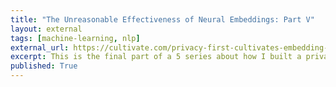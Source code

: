 ```yaml
---
title: "The Unreasonable Effectiveness of Neural Embeddings: Part V"
layout: external
tags: [machine-learning, nlp]
external_url: https://cultivate.com/privacy-first-cultivates-embedding-architecture/ 
excerpt: This is the final part of a 5 series about how I built a privacy focused but flexible NLP system at Cultivate, a startup building AI-tools to help managers. 
published: True
---
```

